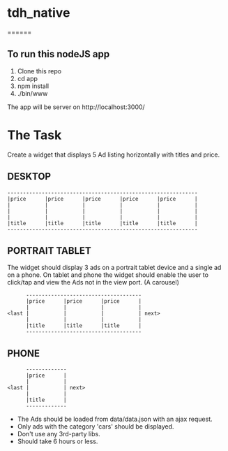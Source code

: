 # tdh_native
======

To run this nodeJS app
----------------------

1. Clone this repo
2. cd app
3. npm install
4. ./bin/www

The app will be server on http://localhost:3000/

The Task
========

Create a widget that displays 5 Ad listing horizontally with titles and price.

DESKTOP
-------
```
-------------------------------------------------------------
|price      |price      |price      |price      |price      |
|           |           |           |           |           |
|           |           |           |           |           |
|           |           |           |           |           |
|title      |title      |title      |title      |title      |
-------------------------------------------------------------
```

PORTRAIT TABLET
---------------
The widget should display 3 ads on a portrait tablet device and a single ad on a phone.
On tablet and phone the widget should enable the user to click/tap and view the Ads not
in the view port. (A carousel)
```
      -------------------------------------
      |price      |price      |price      |
      |           |           |           |
<last |           |           |           | next>
      |           |           |           |
      |title      |title      |title      |
      -------------------------------------
```
PHONE
-----
```
      -------------
      |price      |
      |           |
<last |           | next>
      |           |
      |title      |
      -------------
```


- The Ads should be loaded from data/data.json with an ajax request. 
- Only ads with the category 'cars' should be displayed.
- Don't use any 3rd-party libs.
- Should take 6 hours or less.
